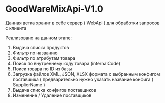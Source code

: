 # GoodWareMixApi-V1.0
Данная ветка хранит в себе сервер ( WebApi ) для обработки запросов с клиента


Реализовано на данном этапе:
1) Выдача списка продуктов
2) Фильтр по названию
3) Фильтр по атрибутам товара
4) Поиск по внутреннему коду товара (internalCode)
5) Поиск товара по ID из базы
6) Загрузка файлов XML, JSON, XLSX формата с выбранным конфигом поставщика ( предварительно нужно указать название конфига ( SupplierName )
7) Выдача списка конфигов поставщиков
8) Изменение / Удаление поставщиков

